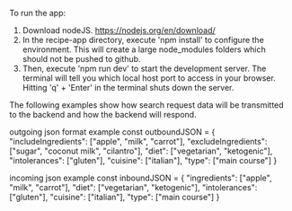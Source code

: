 To run the app:
1. Download nodeJS. https://nodejs.org/en/download/
2. In the recipe-app directory, execute 'npm install' to configure the environment. This will create a large node_modules folders which should not be pushed to github. 
3. Then, execute 'npm run dev' to start the development server. The terminal will tell you which local host port to access in your browser. Hitting 'q' + 'Enter' in the terminal shuts down the server.

The following examples show how search request data will be transmitted to the backend and how the backend will respond.

outgoing json format example
const outboundJSON =
{
    "includeIngredients": ["apple", "milk", "carrot"],
    "excludeIngredients": ["sugar", "coconut milk", "cilantro"],
    "diet": ["vegetarian", "ketogenic"],
    "intolerances": ["gluten"],
    "cuisine": ["italian"],
    "type": ["main course"]
}

incoming json example
const inboundJSON = 
{
    "ingredients": ["apple", "milk", "carrot"],
    "diet": ["vegetarian", "ketogenic"],
    "intolerances": ["gluten"],
    "cuisine": ["italian"],
    "type": ["main course"]
}